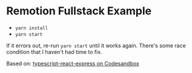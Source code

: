 # Remotion Fullstack Example

- `yarn install`
- `yarn start`

If it errors out, re-run `yarn start` until it works again. There's some race condition that I haven't had time to fix.

Based on: [typescript-react-express on Codesandbox](https://codesandbox.io/s/typescript-react-express-sex33)
